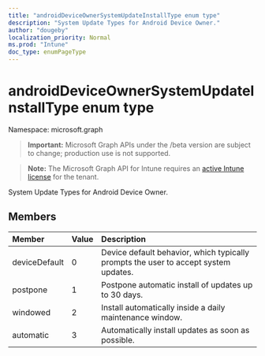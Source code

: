 ```yaml
---
title: "androidDeviceOwnerSystemUpdateInstallType enum type"
description: "System Update Types for Android Device Owner."
author: "dougeby"
localization_priority: Normal
ms.prod: "Intune"
doc_type: enumPageType
---
```


# androidDeviceOwnerSystemUpdateInstallType enum type

Namespace: microsoft.graph

> **Important:** Microsoft Graph APIs under the /beta version are subject to change; production use is not supported.

> **Note:** The Microsoft Graph API for Intune requires an [active Intune license](https://go.microsoft.com/fwlink/?linkid=839381) for the tenant.

System Update Types for Android Device Owner.

## Members
|Member|Value|Description|
|:---|:---|:---|
|deviceDefault|0|Device default behavior, which typically prompts the user to accept system updates.|
|postpone|1|Postpone automatic install of updates up to 30 days.|
|windowed|2|Install automatically inside a daily maintenance window.|
|automatic|3|Automatically install updates as soon as possible.|




